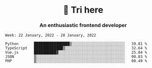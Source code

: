 <h1 align="center">👋 Tri here</h1>
<h3 align="center">An enthusiastic frontend developer</h3>

<!--START_SECTION:waka-->
```text
Week: 22 January, 2022 - 28 January, 2022

Python       ████████████████▒░░░░░░░░░░░░░░░░░░░░░░░░   39.81 % 
TypeScript   █████████████▒░░░░░░░░░░░░░░░░░░░░░░░░░░░   32.64 % 
Vue.js       ██████████▓░░░░░░░░░░░░░░░░░░░░░░░░░░░░░░   25.84 % 
JSON         ▒░░░░░░░░░░░░░░░░░░░░░░░░░░░░░░░░░░░░░░░░   00.83 % 
PHP          ▒░░░░░░░░░░░░░░░░░░░░░░░░░░░░░░░░░░░░░░░░   00.49 % 
```
<!--END_SECTION:waka-->
